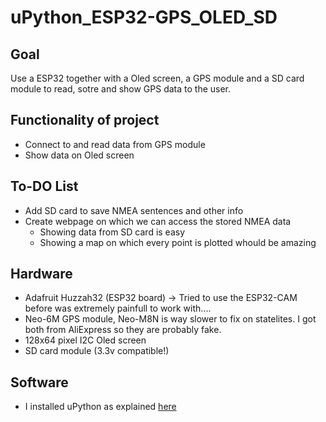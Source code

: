 # uPython_ESP32-GPS_OLED_SD

## Goal

Use a ESP32 together with a Oled screen, a GPS module and a SD card module to read, sotre and show GPS data to the user.

## Functionality of project

* Connect to and read data from GPS module
* Show data on Oled screen

## To-DO List

* Add SD card to save NMEA sentences and other info
* Create webpage on which we can access the stored NMEA data
  * Showing data from SD card is easy
  * Showing a map on which every point is plotted whould be amazing
  
## Hardware

* Adafruit Huzzah32 (ESP32 board)
  -> Tried to use the ESP32-CAM before was extremely painfull to work with....
* Neo-6M GPS module, Neo-M8N is way slower to fix on statelites. I got both from AliExpress so they are probably fake.
* 128x64 pixel I2C Oled screen
* SD card module (3.3v compatible!)

## Software

* I installed uPython as explained [here](https://docs.micropython.org/en/latest/esp32/tutorial/intro.html)

